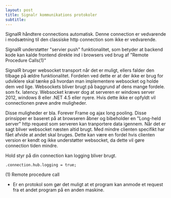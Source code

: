 ```yaml
---
layout: post
title: Signalr kommunikations protokoler 
subtitle:
---
```


SignalR håndtere connections automatisk. Denne connection er vedvarende i modsætning til den classiske http connection som ikke er vedvarende.

SignalR understøtter "servier push" funktionalitet, som betyder at backend kode kan kalde frontend direkte ind i browsers ved brug af "Remote Procedure Calls(1)"

SignalR bruger websocket transport når det er muligt, ellers falder den tilbage på ældre funktionalitet. Fordelen ved dette er at der ikke er brug for udviklere skal tænke på hvordan man implementere websocket og holde dem ved lige. 
Websockets bliver brugt på baggrund af dens mange fordele. som fx. latency.
Websocket kræver dog at serveren er windows server 2012, windows 8 eller .NET 4.5 eller nyere. Hvis dette ikke er opfyldt vil connectionen prøve andre muligheder.

Disse muligheder er bla. Forever Frame og ajax long pooling. Disse prinsipper er baseret på at browseren åbner og bibeholder en "Long-held server" http request som serveren kan tranportere data igennem.
Når det er sagt bliver websocket næsten altid brugt. Med mindre clienten specifikt har fået afvide at andet skal bruges. Dette kan være en fordel hvis clienten version er kendt og ikke understøtter websocket, da dette vil gøre connection tiden mindre.

Hold styr på din connection kan logging bliver brugt.
```
.connection.hub.logging = true;
```



(1) Remote procedure call 
* Er en protokol som gør det muligt at et program kan anmode et request fra et andet program på en anden maskine.
